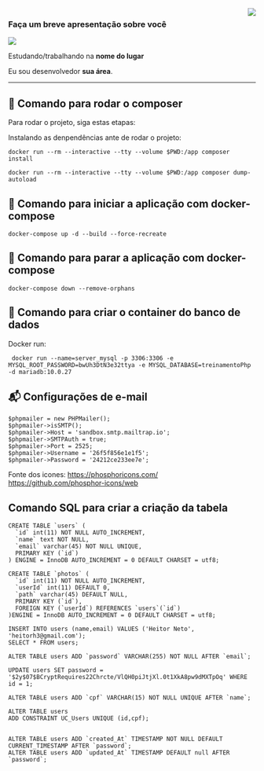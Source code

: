 <img align='right' src="https://github-readme-stats.vercel.app/api?username=heitorh3&show_icons=true&title_color=783c00&text_color=af552e&icon_color=783c00&bg_color=f8efd4&cache_seconds=2300">

### Faça um breve apresentação sobre você

<img src="https://img.shields.io/static/v1?label=Overview&message=Heitor Neto&color=f8efd4&style=for-the-badge&logo=GitHub">

<p>

Estudando/trabalhando na **nome do lugar**<br/>

Eu sou desenvolvedor **sua área**.

</p>
<hr>

## 🚀 Comando para rodar o composer

Para rodar o projeto, siga estas etapas:

Instalando as denpendências ante de rodar o projeto:

```
docker run --rm --interactive --tty --volume $PWD:/app composer install
```

```
docker run --rm --interactive --tty --volume $PWD:/app composer dump-autoload
```

## 🚀 Comando para iniciar a aplicação com docker-compose

```
docker-compose up -d --build --force-recreate
```

## 🚀 Comando para parar a aplicação com docker-compose

```
docker-compose down --remove-orphans
```

## 🚀 Comando para criar o container do banco de dados

Docker run:

```
 docker run --name=server_mysql -p 3306:3306 -e MYSQL_ROOT_PASSWORD=bwUh3DtN3e32ttya -e MYSQL_DATABASE=treinamentoPhp -d mariadb:10.0.27

```
## 📬 Configurações de e-mail

```
$phpmailer = new PHPMailer();
$phpmailer->isSMTP();
$phpmailer->Host = 'sandbox.smtp.mailtrap.io';
$phpmailer->SMTPAuth = true;
$phpmailer->Port = 2525;
$phpmailer->Username = '26f5f856e1e1f5';
$phpmailer->Password = '24212ce233ee7e';

```
Fonte dos icones: 
  https://phosphoricons.com/
  https://github.com/phosphor-icons/web

## Comando SQL para criar a criação da tabela

```
CREATE TABLE `users` (
  `id` int(11) NOT NULL AUTO_INCREMENT,
  `name` text NOT NULL,
  `email` varchar(45) NOT NULL UNIQUE,
  PRIMARY KEY (`id`)
) ENGINE = InnoDB AUTO_INCREMENT = 0 DEFAULT CHARSET = utf8;

CREATE TABLE `photos` (
  `id` int(11) NOT NULL AUTO_INCREMENT,
  `userId` int(11) DEFAULT 0,
  `path` varchar(45) DEFAULT NULL,  
  PRIMARY KEY (`id`),
  FOREIGN KEY (`userId`) REFERENCES `users`(`id`)
)ENGINE = InnoDB AUTO_INCREMENT = 0 DEFAULT CHARSET = utf8;

INSERT INTO users (name,email) VALUES ('Heitor Neto', 'heitorh3@gmail.com');
SELECT * FROM users;

ALTER TABLE users ADD `password` VARCHAR(255) NOT NULL AFTER `email`;

UPDATE users SET password = '$2y$07$BCryptRequires22Chrcte/VlQH0piJtjXl.0t1XkA8pw9dMXTpOq' WHERE id = 1;

ALTER TABLE users ADD `cpf` VARCHAR(15) NOT NULL UNIQUE AFTER `name`;

ALTER TABLE users 
ADD CONSTRAINT UC_Users UNIQUE (id,cpf);


ALTER TABLE users ADD `created_At` TIMESTAMP NOT NULL DEFAULT CURRENT_TIMESTAMP AFTER `password`;
ALTER TABLE users ADD `updated_At` TIMESTAMP DEFAULT null AFTER `password`;
```
